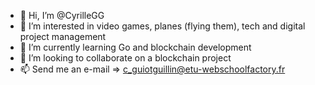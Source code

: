 - 👋 Hi, I’m @CyrilleGG
- 👀 I’m interested in video games, planes (flying them), tech and digital project management
- 🌱 I’m currently learning Go and blockchain development
- 💞️ I’m looking to collaborate on a blockchain project
- 📫 Send me an e-mail => c_guiotguillin@etu-webschoolfactory.fr

<!---
CyrilleGG/CyrilleGG is a ✨ special ✨ repository because its `README.md` (this file) appears on your GitHub profile.
You can click the Preview link to take a look at your changes.
--->
